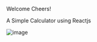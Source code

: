 Welcome Cheers!

A Simple Calculator using Reactjs

![image](https://drive.google.com/uc?export=view&id=14bR1llGCQGXpR6E9Cmk627dSfOaFeOhy)
